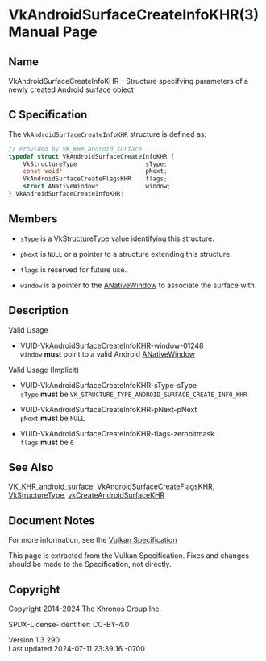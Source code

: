 # VkAndroidSurfaceCreateInfoKHR(3) Manual Page

## Name

VkAndroidSurfaceCreateInfoKHR - Structure specifying parameters of a
newly created Android surface object



## <a href="#_c_specification" class="anchor"></a>C Specification

The `VkAndroidSurfaceCreateInfoKHR` structure is defined as:

``` c
// Provided by VK_KHR_android_surface
typedef struct VkAndroidSurfaceCreateInfoKHR {
    VkStructureType                   sType;
    const void*                       pNext;
    VkAndroidSurfaceCreateFlagsKHR    flags;
    struct ANativeWindow*             window;
} VkAndroidSurfaceCreateInfoKHR;
```

## <a href="#_members" class="anchor"></a>Members

- `sType` is a [VkStructureType](https://registry.khronos.org/vulkan/specs/1.3-extensions/man/html/VkStructureType.html) value identifying
  this structure.

- `pNext` is `NULL` or a pointer to a structure extending this
  structure.

- `flags` is reserved for future use.

- `window` is a pointer to the [ANativeWindow](https://registry.khronos.org/vulkan/specs/1.3-extensions/man/html/ANativeWindow.html) to
  associate the surface with.

## <a href="#_description" class="anchor"></a>Description

Valid Usage

- <a href="#VUID-VkAndroidSurfaceCreateInfoKHR-window-01248"
  id="VUID-VkAndroidSurfaceCreateInfoKHR-window-01248"></a>
  VUID-VkAndroidSurfaceCreateInfoKHR-window-01248  
  `window` **must** point to a valid Android
  [ANativeWindow](https://registry.khronos.org/vulkan/specs/1.3-extensions/man/html/ANativeWindow.html)

Valid Usage (Implicit)

- <a href="#VUID-VkAndroidSurfaceCreateInfoKHR-sType-sType"
  id="VUID-VkAndroidSurfaceCreateInfoKHR-sType-sType"></a>
  VUID-VkAndroidSurfaceCreateInfoKHR-sType-sType  
  `sType` **must** be
  `VK_STRUCTURE_TYPE_ANDROID_SURFACE_CREATE_INFO_KHR`

- <a href="#VUID-VkAndroidSurfaceCreateInfoKHR-pNext-pNext"
  id="VUID-VkAndroidSurfaceCreateInfoKHR-pNext-pNext"></a>
  VUID-VkAndroidSurfaceCreateInfoKHR-pNext-pNext  
  `pNext` **must** be `NULL`

- <a href="#VUID-VkAndroidSurfaceCreateInfoKHR-flags-zerobitmask"
  id="VUID-VkAndroidSurfaceCreateInfoKHR-flags-zerobitmask"></a>
  VUID-VkAndroidSurfaceCreateInfoKHR-flags-zerobitmask  
  `flags` **must** be `0`

## <a href="#_see_also" class="anchor"></a>See Also

[VK_KHR_android_surface](https://registry.khronos.org/vulkan/specs/1.3-extensions/man/html/VK_KHR_android_surface.html),
[VkAndroidSurfaceCreateFlagsKHR](https://registry.khronos.org/vulkan/specs/1.3-extensions/man/html/VkAndroidSurfaceCreateFlagsKHR.html),
[VkStructureType](https://registry.khronos.org/vulkan/specs/1.3-extensions/man/html/VkStructureType.html),
[vkCreateAndroidSurfaceKHR](https://registry.khronos.org/vulkan/specs/1.3-extensions/man/html/vkCreateAndroidSurfaceKHR.html)

## <a href="#_document_notes" class="anchor"></a>Document Notes

For more information, see the <a
href="https://registry.khronos.org/vulkan/specs/1.3-extensions/html/vkspec.html#VkAndroidSurfaceCreateInfoKHR"
target="_blank" rel="noopener">Vulkan Specification</a>

This page is extracted from the Vulkan Specification. Fixes and changes
should be made to the Specification, not directly.

## <a href="#_copyright" class="anchor"></a>Copyright

Copyright 2014-2024 The Khronos Group Inc.

SPDX-License-Identifier: CC-BY-4.0

Version 1.3.290  
Last updated 2024-07-11 23:39:16 -0700
